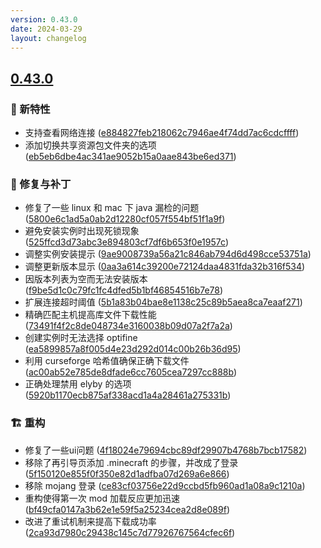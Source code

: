 ```yaml
---
version: 0.43.0
date: 2024-03-29
layout: changelog
---
```

## [0.43.0](#0.43.0)
### 🚀 新特性

- 支持查看网络连接 ([e884827feb218062c7946ae4f74dd7ac6cdcffff](https://github.com/Voxelum/x-minecraft-launcher/commit/e884827feb218062c7946ae4f74dd7ac6cdcffff))
- 添加切换共享资源包文件夹的选项 ([eb5eb6dbe4ac341ae9052b15a0aae843be6ed371](https://github.com/Voxelum/x-minecraft-launcher/commit/eb5eb6dbe4ac341ae9052b15a0aae843be6ed371))
### 🐛 修复与补丁

- 修复了一些 linux 和 mac 下 java 漏检的问题 ([5800e6c1ad5a0ab2d12280cf057f554bf51f1a9f](https://github.com/Voxelum/x-minecraft-launcher/commit/5800e6c1ad5a0ab2d12280cf057f554bf51f1a9f))
- 避免安装实例时出现死锁现象 ([525ffcd3d73abc3e894803cf7df6b653f0e1957c](https://github.com/Voxelum/x-minecraft-launcher/commit/525ffcd3d73abc3e894803cf7df6b653f0e1957c))
- 调整实例安装提示 ([9ae9008739a56a21c846ab794d6d498cce53751a](https://github.com/Voxelum/x-minecraft-launcher/commit/9ae9008739a56a21c846ab794d6d498cce53751a))
- 调整更新版本显示 ([0aa3a614c39200e72124daa4831fda32b316f534](https://github.com/Voxelum/x-minecraft-launcher/commit/0aa3a614c39200e72124daa4831fda32b316f534))
- 因版本列表为空而无法安装版本 ([f9be5d1c0c79fc1fc4dfed5b1bf46854516b7e78](https://github.com/Voxelum/x-minecraft-launcher/commit/f9be5d1c0c79fc1fc4dfed5b1bf46854516b7e78))
- 扩展连接超时阈值 ([5b1a83b04bae8e1138c25c89b5aea8ca7eaaf271](https://github.com/Voxelum/x-minecraft-launcher/commit/5b1a83b04bae8e1138c25c89b5aea8ca7eaaf271))
- 精确匹配主机提高库文件下载性能 ([73491f4f2c8de048734e3160038b09d07a2f7a2a](https://github.com/Voxelum/x-minecraft-launcher/commit/73491f4f2c8de048734e3160038b09d07a2f7a2a))
- 创建实例时无法选择 optifine ([ea5899857a8f005d4e23d292d014c00b26b36d95](https://github.com/Voxelum/x-minecraft-launcher/commit/ea5899857a8f005d4e23d292d014c00b26b36d95))
- 利用 curseforge 哈希值确保正确下载文件 ([ac00ab52e785de8dfade6cc7605cea7297cc888b](https://github.com/Voxelum/x-minecraft-launcher/commit/ac00ab52e785de8dfade6cc7605cea7297cc888b))
- 正确处理禁用 elyby 的选项 ([5920b1170ecb875af338acd1a4a28461a275331b](https://github.com/Voxelum/x-minecraft-launcher/commit/5920b1170ecb875af338acd1a4a28461a275331b))
### 🏗️ 重构

- 修复了一些ui问题 ([4f18024e79694cbc89df29907b4768b7bcb17582](https://github.com/Voxelum/x-minecraft-launcher/commit/4f18024e79694cbc89df29907b4768b7bcb17582))
- 移除了再引导页添加 .minecraft 的步骤，并改成了登录 ([5f150120e855f0f350e82d1adfba07d269a6e866](https://github.com/Voxelum/x-minecraft-launcher/commit/5f150120e855f0f350e82d1adfba07d269a6e866))
- 移除 mojang 登录 ([ce83cf03756e22d9ccbd5fb960ad1a08a9c1210a](https://github.com/Voxelum/x-minecraft-launcher/commit/ce83cf03756e22d9ccbd5fb960ad1a08a9c1210a))
- 重构使得第一次 mod 加载反应更加迅速 ([bf49cfa0147a3b62e1e59f5a25234cea2d8e089f](https://github.com/Voxelum/x-minecraft-launcher/commit/bf49cfa0147a3b62e1e59f5a25234cea2d8e089f))
- 改进了重试机制来提高下载成功率 ([2ca93d7980c29438c145c7d77926767564cfec6f](https://github.com/Voxelum/x-minecraft-launcher/commit/2ca93d7980c29438c145c7d77926767564cfec6f))


